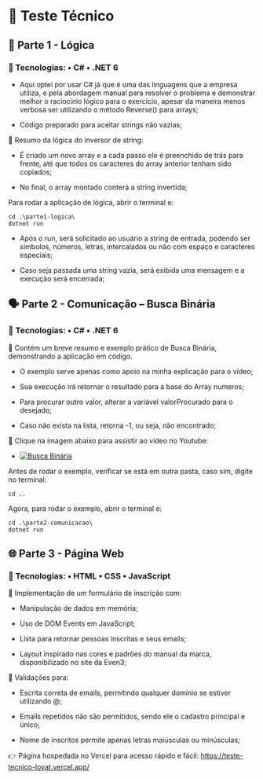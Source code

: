 # 🚀 Teste Técnico  

## 🧩 Parte 1 - Lógica

### 🔹 Tecnologias: • C# • .NET 6

- Aqui optei por usar C# já que é uma das linguagens que a empresa utiliza, e pela abordagem manual para resolver o problema e demonstrar melhor o raciocínio lógico para o exercício, apesar da maneira menos verbosa ser utilizando o método Reverse() para arrays;

- Código preparado para aceitar strings não vazias;

📌 Resumo da lógica do inversor de string:

- É criado um novo array e a cada passo ele é preenchido de trás para frente, até que todos os caracteres do array anterior tenham sido copiados;

- No final, o array montado conterá a string invertida;

Para rodar a aplicação de lógica, abrir o terminal e:

```
cd .\parte1-logica\
dotnet run
```
- Após o run, será solicitado ao usuário a string de entrada, podendo ser símbolos, números, letras, intercalados ou não com espaço e caracteres especiais;

- Caso seja passada uma string vazia, será exibida uma mensagem e a execução será encerrada;

## 🗣️ Parte 2 - Comunicação – Busca Binária

### 🔹 Tecnologias: • C# • .NET 6

📌 Contém um breve resumo e exemplo prático de Busca Binária, demonstrando a aplicação em código.

- O exemplo serve apenas como apoio na minha explicação para o vídeo;

- Sua execução irá retornar o resultado para a base do Array numeros;

- Para procurar outro valor, alterar a variável valorProcurado para o desejado;

- Caso não exista na lista, retorna -1, ou seja, não encontrado; 

📌 Clique na imagem abaixo para assistir ao vídeo no Youtube: <br>

- [![Busca Binária](https://i9.ytimg.com/vi_webp/WcOsbAzmtbk/mq1.webp?sqp=CLTdhcUG-oaymwEmCMACELQB8quKqQMa8AEB-AH-CYAC0AWKAgwIABABGE0gUyhlMA8=&rs=AOn4CLDsH7rEyj674BrDy951g-kwpHYkZA)](https://www.youtube.com/watch?v=WcOsbAzmtbk)

Antes de rodar o exemplo, verificar se está em outra pasta, caso sim, digite no terminal:

````
cd ..
````

Agora, para rodar o exemplo, abrir o terminal e: 

````
cd .\parte2-comunicacao\
dotnet run
```` 

## 🌐 Parte 3 - Página Web

### 🔹 Tecnologias: • HTML • CSS • JavaScript

📌 Implementação de um formulário de inscrição com:

- Manipulação de dados em memória;

- Uso de DOM Events em JavaScript;

- Lista para retornar pessoas inscritas e seus emails;

- Layout inspirado nas cores e padrões do manual da marca, disponibilizado no site da Even3;

📌 Validações para: 

- Escrita correta de emails, permitindo qualquer domínio se estiver utilizando @;

- Emails repetidos não são permitidos, sendo ele o cadastro principal e único;

- Nome de inscritos permite apenas letras maiúsculas ou minúsculas;

👉 Página hospedada no Vercel para acesso rápido e fácil: https://teste-tecnico-lovat.vercel.app/ 


